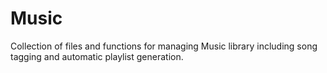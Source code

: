 # Music
Collection of files and functions for managing Music library including song tagging and automatic playlist generation.
